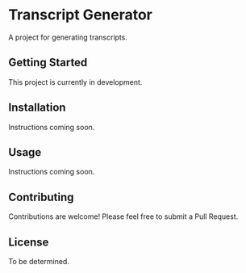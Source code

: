 # Transcript Generator

A project for generating transcripts.

## Getting Started

This project is currently in development.

## Installation

Instructions coming soon.

## Usage

Instructions coming soon.

## Contributing

Contributions are welcome! Please feel free to submit a Pull Request.

## License

To be determined.
